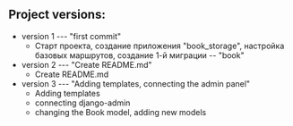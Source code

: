 ## Project versions:
+ version 1 --- "first commit"
    + Старт проекта, создание приложения "book_storage", настройка базовых маршрутов, создание 1-й миграции -- "book"
+ version 2 --- "Create README.md"
    + Create README.md
+ version 3 --- "Adding templates, connecting the admin panel"
    + Adding templates
    + connecting django-admin 
    + changing the Book model, adding new models